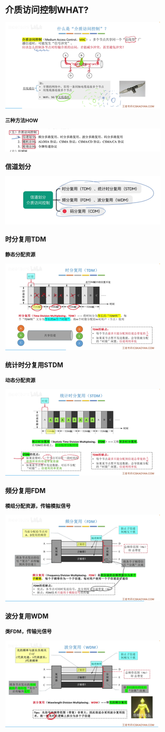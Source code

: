 

# 介质访问控制WHAT?
![输入图片说明](/imgs/2025-07-27/LQbEHOwBA0TDI4zN.png)
### 三种方法HOW
![输入图片说明](/imgs/2025-07-27/l5Q8ze7kNyyzfd3n.png)
## 信道划分
![输入图片说明](/imgs/2025-07-27/3VOySautIFtV8nef.png)


## 时分复用TDM
### 静态分配资源
![输入图片说明](/imgs/2025-07-27/FR7dNKXRGSYAuKAs.png)

## 统计时分复用STDM
### 动态分配资源
![输入图片说明](/imgs/2025-07-27/fFM1SegMi3l3npZz.png)

## 频分复用FDM
### 模组分配资源，传输模拟信号
![输入图片说明](/imgs/2025-07-27/rnWx9vHttslzF260.png)

## 波分复用WDM
### 类FDM，传输光信号
![输入图片说明](/imgs/2025-07-27/YK79J7PqLEDl7vva.png)
<!--stackedit_data:
eyJoaXN0b3J5IjpbMTY5MzAyMTMyMF19
-->